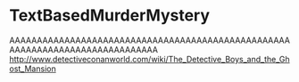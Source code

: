 # TextBasedMurderMystery
AAAAAAAAAAAAAAAAAAAAAAAAAAAAAAAAAAAAAAAAAAAAAAAAAAAAAAAAAAAAAAAAAAAAAAAAAAAAAA
http://www.detectiveconanworld.com/wiki/The_Detective_Boys_and_the_Ghost_Mansion

